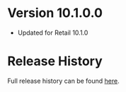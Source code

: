 # Version 10.1.0.0

* Updated for Retail 10.1.0

# Release History

Full release history can be found [here](https://github.com/kstange/MasqueBlizzBars/wiki/Release-Notes).
